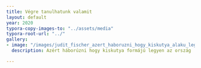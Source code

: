 ```yaml
---
title: Végre tanulhatunk valamit
layout: default
year: 2020
typora-copy-images-to: "../assets/media"
typora-root-url: "../"
gallery:
- image: "/images/judit_fischer_azert_haboruzni_hogy_kiskutya_alaku_legyen_az_orszag_2007-788x525.jpg"
  description: Azért háborúzni hogy kiskutya formájú legyen az ország

---
```

